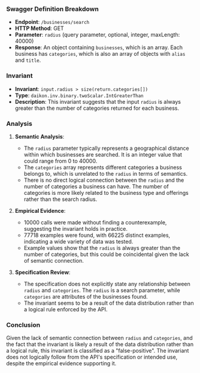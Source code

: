 ### Swagger Definition Breakdown
- **Endpoint**: `/businesses/search`
- **HTTP Method**: GET
- **Parameter**: `radius` (query parameter, optional, integer, maxLength: 40000)
- **Response**: An object containing `businesses`, which is an array. Each business has `categories`, which is also an array of objects with `alias` and `title`.

### Invariant
- **Invariant**: `input.radius > size(return.categories[])`
- **Type**: `daikon.inv.binary.twoScalar.IntGreaterThan`
- **Description**: This invariant suggests that the input `radius` is always greater than the number of categories returned for each business.

### Analysis
1. **Semantic Analysis**:
   - The `radius` parameter typically represents a geographical distance within which businesses are searched. It is an integer value that could range from 0 to 40000.
   - The `categories` array represents different categories a business belongs to, which is unrelated to the `radius` in terms of semantics.
   - There is no direct logical connection between the `radius` and the number of categories a business can have. The number of categories is more likely related to the business type and offerings rather than the search radius.

2. **Empirical Evidence**:
   - 10000 calls were made without finding a counterexample, suggesting the invariant holds in practice.
   - 77718 examples were found, with 66225 distinct examples, indicating a wide variety of data was tested.
   - Example values show that the `radius` is always greater than the number of categories, but this could be coincidental given the lack of semantic connection.

3. **Specification Review**:
   - The specification does not explicitly state any relationship between `radius` and `categories`. The `radius` is a search parameter, while `categories` are attributes of the businesses found.
   - The invariant seems to be a result of the data distribution rather than a logical rule enforced by the API.

### Conclusion
Given the lack of semantic connection between `radius` and `categories`, and the fact that the invariant is likely a result of the data distribution rather than a logical rule, this invariant is classified as a "false-positive". The invariant does not logically follow from the API's specification or intended use, despite the empirical evidence supporting it.
